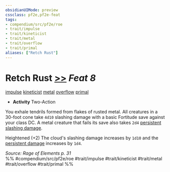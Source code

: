 ```yaml
---
obsidianUIMode: preview
cssclass: pf2e,pf2e-feat
tags:
- compendium/src/pf2e/roe
- trait/impulse
- trait/kineticist
- trait/metal
- trait/overflow
- trait/primal
aliases: ["Retch Rust"]
---
```

# Retch Rust  [>>](chapter-9-playing-the-game.md#Actions "Two-Action") *Feat 8*  
[impulse](impulse-roe.md "Impulse Action & Ability Trait")  [kineticist](kineticist-roe.md "Kineticist Class Trait")  [metal](metal-roe.md "Metal Energy & Element Trait")  [overflow](overflow-roe.md "Overflow Action & Ability Trait")  [primal](primal.md "Primal Tradition Trait")  

- **Activity** Two-Action

You exhale tendrils formed from flakes of rusted metal. All creatures in a 30-foot cone take `4d10` slashing damage with a basic Fortitude save against your class DC. A metal creature that fails its save also takes `2d4` [persistent slashing damage](conditions.md#Persistent%20Damage).

Heightened (+2) The cloud's slashing damage increases by `1d10` and the [persistent damage](conditions.md#Persistent%20Damage) increases by `1d4`.

*Source: Rage of Elements p. 31*  
%% #compendium/src/pf2e/roe #trait/impulse #trait/kineticist #trait/metal #trait/overflow #trait/primal %%